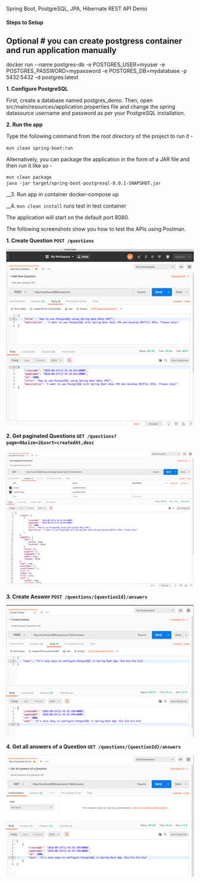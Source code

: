 Spring Boot, PostgreSQL, JPA, Hibernate REST API Demo

#### Steps to Setup

## Optional # you can create postgress container and run application manually
docker run --name postgres-db -e POSTGRES_USER=myuser -e POSTGRES_PASSWORD=mypassword -e POSTGRES_DB=mydatabase -p 5432:5432 -d postgres:latest

__1. Configure PostgreSQL__

First, create a database named postgres_demo. Then, open src/main/resources/application.properties file and change the spring datasource username and password as per your PostgreSQL installation.

__2. Run the app__

Type the following command from the root directory of the project to run it -

`mvn clean spring-boot:run`

Alternatively, you can package the application in the form of a JAR file and then run it like so -
```
mvn clean package
java -jar target/spring-boot-postgresql-0.0.1-SNAPSHOT.jar
```

__3. Run app in container
docker-compose up

__4. `mvn clean install` runs test in test container

The application will start on the default port 8080.

The following screenshots show you how to test the APIs using Postman.

__1. Create Question `POST /questions`__

![Create Question POST /questions](img/add.png "Create Question POST /questions")

__2. Get paginated Questions `GET /questions?page=0&size=2&sort=createdAt,desc`__

![Get paginated Questions GET /questions?page=0&size=2&sort=createdAt,desc](img/paginasi.png "Get paginated Questions GET /questions?page=0&size=2&sort=createdAt,desc")

__3. Create Answer `POST /questions/{questionId}/answers`__

![Create Answer POST /questions/{questionId}/answers](img/answer.png "Create Answer POST /questions/{questionId}/answers")

__4. Get all answers of a Question `GET /questions/{questionId}/answers`__

![Get all answers of a Question GET /questions/{questionId}/answers](img/all.png "Get all answers of a Question GET /questions/{questionId}/answers")